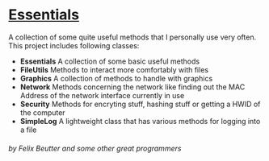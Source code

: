 # [Essentials](https://github.com/leethaxor/Essentials/)

A collection of some quite useful methods that I personally use very often. This project includes following classes:

- **Essentials** A collection of some basic useful methods
- **FileUtils** Methods to interact more comfortably with files
- **Graphics** A collection of methods to handle with graphics
- **Network** Methods concerning the network like finding out the MAC Address of the network interface currently in use
- **Security** Methods for encryting stuff, hashing stuff or getting a HWID of the computer
- **SimpleLog** A lightweight class that has various methods for logging into a file

###### by Felix Beutter and some other great programmers
